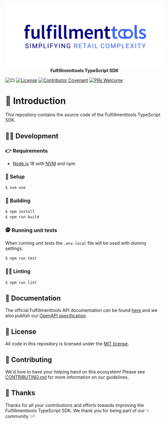 <p align="center">
  <a href="https://fulfillmenttools.com/">
    <img alt="fulfillmenttools logo" src="./.github/images/fft-mach-alliance.svg">
  </a></br>
  <b>Fulfillmenttools TypeScript SDK</b>
</p>

![CI](https://github.com/nwilhelmFFT/ps-fft-client/actions/workflows/ci.yml/badge.svg)
[![License](https://img.shields.io/github/license/nwilhelmFFT/ps-fft-client)](./LICENSE)
[![Contributor Covenant](https://img.shields.io/badge/Contributor%20Covenant-2.1-4baaaa.svg)](./CODE_OF_CONDUCT.md)
[![PRs Welcome](https://img.shields.io/badge/PRs-welcome-brightgreen.svg)](./CONTRIBUTING.md)

# 🤖 Introduction

This repository contains the source code of the Fulfillmenttools TypeScript SDK.

## 👨‍💻 Development

### 👉 Requirements

- [Node.js](https://nodejs.org/en/) 18 with [NVM](https://github.com/nvm-sh/nvm) and npm

### 🛫 Setup

```bash
$ nvm use
```

### 🤸 Building

```bash
$ npm install
$ npm run build
```

### 🕵️ Running unit tests

When running unit tests the `.env.local` file will be used with dummy settings.

```bash
$ npm run test
```

### 🕵️‍♀️ Linting

```bash
$ npm run lint
```

## 📖 Documentation

The official Fulfillmenttools API documentation can be found [here](https://docs.fulfillmenttools.com/api-docs/) and we also publish our [OpenAPI specification](https://fulfillmenttools.github.io/api-reference-ui/).

## 📜 License

All code in this repository is licensed under the [MIT license](https://github.com/nwilhelmFFT/ps-fft-client/blob/master/LICENSE).

## 🙌 Contributing

We'd love to have your helping hand on this ecosystem! Please see [CONTRIBUTING.md](./CONTRIBUTING.md) for more information on our guidelines.

## :blue_heart: Thanks

Thanks for all your contributions and efforts towards improving the Fulfillmenttools TypeScript SDK. We thank you for being part of our :sparkles: community :sparkles:!
